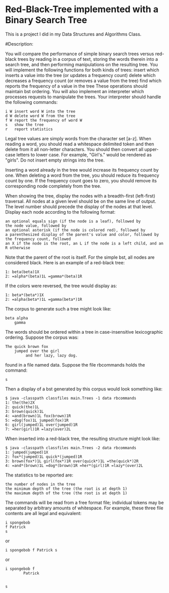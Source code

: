 # Red-Black-Tree implemented with a Binary Search Tree
This is a project I did in my Data Structures and Algorithms Class.

#Description:

You will compare the performance of simple binary search trees versus red-black trees by reading in a corpus of text, storing the words therein into a search tree, and then performing manipulations on the resulting tree. You will implement the following functions for both kinds of trees: insert which inserts a value into the tree (or updates a frequency count) delete which decreases a frequency count (or removes a value from the tree) find which reports the frequency of a value in the tree These operations should maintain bst ordering. You will also implement an interpreter which processes requests to manipulate the trees. Your interpreter should handle the following commands:

    i W	insert word W into the tree
    d W	delete word W from the tree
    f W	report the frequency of word W
    s	show the tree
    r	report statistics
Legal tree values are simply words from the character set [a-z]. When reading a word, you should read a whitespace delimited token and then delete from it all non-letter characters. You should then convert all upper-case letters to lower case. For example, "Girl's." would be rendered as "girls". Do not insert empty strings into the tree.

Inserting a word already in the tree would increase its frequency count by one. When deleting a word from the tree, you should reduce its frequency count by one. If the frequency count goes to zero, you should remove its corresponding node completely from the tree.

When showing the tree, display the nodes with a breadth-first (left-first) traversal. All nodes at a given level should be on the same line of output. The level number should precede the display of the nodes at that level. Display each node according to the following format:

    an optional equals sign (if the node is a leaf), followed by
    the node value, followed by
    an optional asterisk (if the node is colored red), followed by
    a parenthesized display of the parent's value and color, followed by
    the frequency count, followed
    an X if the node is the root, an L if the node is a left child, and an R otherwise
Note that the parent of the root is itself. For the simple bst, all nodes are considered black. Here is an example of a red-black tree:

    1: beta(beta)1X
    2: =alpha*(beta)1L =gamma*(beta)1R
If the colors were reversed, the tree would display as:

    1: beta*(beta*)1X
    2: =alpha(beta*)1L =gamma(beta*)1R
The corpus to generate such a tree might look like:

    beta alpha
        gamma
The words should be ordered within a tree in case-insensitive lexicographic ordering. Suppose the corpus was:

    The quick brown fox
        jumped over the girl
             and her lazy, lazy dog.
found in a file named data. Suppose the file rbcommands holds the command:

    s
Then a display of a bst generated by this corpus would look something like:

    $ java -classpath classfiles main.Trees -1 data rbcommands
    1: the(the)2X
    2: quick(the)1L
    3: brown(quick)1L
    4: =and(brown)1L fox(brown)1R
    5: =dog(fox)1L jumped(fox)1R
    6: girl(jumped)1L over(jumped)1R
    7: =her(girl)1R =lazy(over)2L
When inserted into a red-black tree, the resulting structure might look like:

    $ java -classpath classfiles main.Trees -2 data rbcommands
    1: jumped(jumped)1X
    2: fox*(jumped)1L quick*(jumped)1R
    3: brown(fox*)1L girl(fox*)1R over(quick*)1L =the(quick*)2R
    4: =and*(brown)1L =dog*(brown)1R =her*(girl)1R =lazy*(over)2L
The statistics to be reported are:

    the number of nodes in the tree
    the minimum depth of the tree (the root is at depth 1)
    the maximum depth of the tree (the root is at depth 1)
The commands will be read from a free format file; individual tokens may be separated by arbitrary amounts of whitespace. For example, these three file contents are all legal and equivalent:

    i spongebob
    f Patrick
    s
or

    i spongebob f Patrick s
or

    i spongebob f
            Patrick    
    
    
    s
